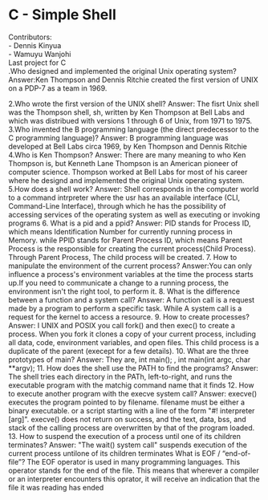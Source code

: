 # C - Simple Shell
Contributors:  
	- Dennis Kinyua  
	- Wamuyu Wanjohi  
Last project for C  
.Who designed and implemented the original Unix operating system?  
Answer:Ken Thompson and Dennis Ritchie created the first version of UNIX on a PDP-7 as a team in 1969.  

2.Who wrote the first version of the UNIX shell? Answer: The fisrt Unix shell was the Thompson shell, sh, written by Ken Thompson at Bell Labs and which was distribued with versions 1 through 6 of Unix, from 1971 to 1975.
3.Who invented the B programming language (the direct predecessor to the C programming language)? Answer: B programming language was developed at Bell Labs circa 1969, by Ken Thompson and Dennis Ritchie
4.Who is Ken Thompson? Answer: There are many meaning to who Ken Thompson is, but Kenneth Lane Thompson is an American pioneer of computer science. Thompson worked at Bell Labs for most of his career where he designd and implemented the original Unix operating system.
5.How does a shell work? Answer: Shell corresponds in the computer world to a command intrpreter where the usr has an available interface (CLI, Command-Line Interface), through which he has the possibility of accessing services of the operating system as well as executing or invoking programs
6. What is a pid and a ppid? Answer: PID stands for Process ID, which means Identification Number for currently running process in Memory. while PPID stands for Parent Process ID, which means Parent Process is the responsible for creating the current process(Child Process). Through Parent Process, The child process will be created.
7. How to manipulate the environment of the current process? Answer:You can only influence a process's environment variables at the time the process starts up.If you need to communicate a change to a running process, the environment isn't the right tool, to perform it.
8. What is the difference between a function and a system call? Answer: A function call is a request made by a program to perform a specific task. While A system call is a request for the kernel to access a resource.
9. How to create processes? Answer: I UNIX and POSIX you call fork() and then exec() to create a process. When you fork it clones a copy of your current process, including all data, code, environment variables, and open files. This child process is a duplicate of the parent (execept for a few details).
10. What are the three prototypes of main? Answer: They are, int main(); , int main(int argc, char **argv);
11. How does the shell use the PATH to find the programs? Answer: The shell tries each directory in the PATh, left-to-right, and runs the executable program with the matchig command name that it finds
12. How to execute another program with the execve system call? Answer: execve() executes the program pointed to by filename. filename must be either a binary executable. or a script starting with a line of the form "#! interpreter [arg]". execve() does not return on success, and the text, data, bss, and stack of the calling process are overwritten by that of the program loaded.
13. How to suspend the execution of a process until one of its children terminates? Answer: "The wait() system call" suspends execution of the current process untilone of its children terminates
What is EOF / “end-of-file”? The EOF operator is used in many programming languages. This operator stands for the end of the file. This means that wherever a compiler or an interpreter encounters this oprator, it will receive an indication that the file it was reading has ended

